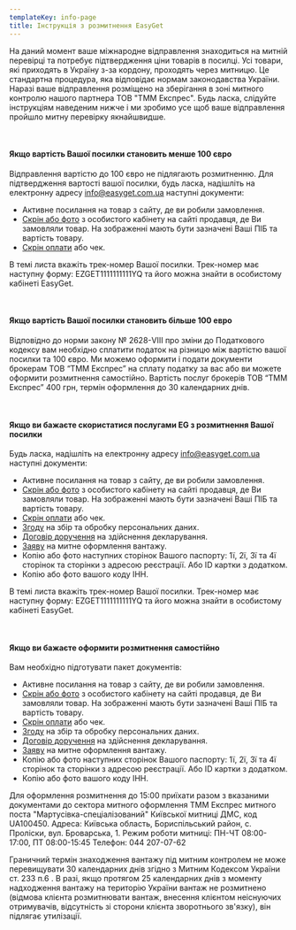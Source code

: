 ```yaml
---
templateKey: info-page
title: Інструкція з розмитнення EasyGet
---
```

На даний момент ваше міжнародне відправлення знаходиться на митній перевірці та потребує підтвердження ціни товарів в посилці. Усі товари, які приходять в Україну з-за кордону, проходять через митницю. Це стандартна процедура, яка відповідає нормам законодавства України. Наразі ваше відправлення розміщено на зберігання в зоні митного контролю нашого партнера ТОВ "ТММ Експрес". Будь ласка, слідуйте інструкціям наведеним нижче і ми зробимо усе щоб ваше відправлення пройшло митну перевірку якнайшвидше.

​

#### Якщо вартість Вашої посилки становить менше 100 євро

Відправлення вартістю до 100 євро не підлягають розмитненню. Для підтвердження вартості вашої посилки, будь ласка, надішліть на електронну адресу info@easyget.com.ua  наступні документи:

* Активне посилання на товар з сайту, де ви робили замовлення.
* [Скрін або фото](https://drive.google.com/file/d/1OFocHYoqb1wHee-QX8SJmxowRBX0EjG0/view?usp=sharing) з особистого кабінету на сайті продавця, де Ви замовляли товар. На зображенні мають бути зазначені Ваші ПІБ та вартість товару.
* [Скрін оплати](https://drive.google.com/file/d/1zmPfVyzoYkrBUIYF155tTjWM1-tyieCc/view?usp=sharing) або чек.

В темі листа вкажіть трек-номер Вашої посилки. Трек-номер має наступну форму: EZGET1111111111YQ та його можна знайти в особистому кабінеті EasyGet.

​

#### Якщо вартість Вашої посилки становить більше 100 евро

Відповідно до норми закону № 2628-VIII про зміни до Податкового кодексу вам необхідно сплатити податок на різницю між вартістю вашої посилки та 100 євро. Ми можемо оформити і подати документи брокерам ТОВ “ТММ Експрес” на сплату податку за вас або ви можете оформити розмитнення самостійно. Вартість послуг брокерів ТОВ “ТММ Експрес” 400 грн, термін оформлення до 30 календарних днів.

​

#### Якщо ви бажаєте скористатися послугами EG з розмитнення Вашої посилки

Будь ласка, надішліть на електронну адресу info@easyget.com.ua  наступні документи:

* Активне посилання на товар з сайту, де ви робили замовлення.
* [Скрін або фото](https://drive.google.com/file/d/1OFocHYoqb1wHee-QX8SJmxowRBX0EjG0/view?usp=sharing) з особистого кабінету на сайті продавця, де Ви замовляли товар. На зображенні мають бути зазначені Ваші ПІБ та вартість товару.
* [Скрін оплати](https://drive.google.com/file/d/1zmPfVyzoYkrBUIYF155tTjWM1-tyieCc/view?usp=sharing) або чек.
* [Згоду](https://drive.google.com/file/d/1ecfJqQEM3OcwWJvbOOL4oakie3br62ON/view?usp=sharing) на збір та обробку персональних даних.
* [Договір доручення](https://drive.google.com/file/d/1vK0bEInAd0WVyZwrtXMOYH6uI5I6XCkd/view?usp=sharing) на здійснення декларування.
* [Заяву](https://drive.google.com/file/d/1mxKs6TeoqwmRJY8CVaUDU2V0Z7BjcQzG/view?usp=sharing) на митне оформлення вантажу.
* Копію або фото наступних сторінок Вашого паспорту: 1ї, 2ї, 3ї та 4ї сторінок та сторінки з адресою реєстрації. Або ID картки з додатком.
* Копію або фото вашого коду ІНН.

В темі листа вкажіть трек-номер Вашої посилки. Трек-номер має наступну форму: EZGET1111111111YQ та його можна знайти в особистому кабінеті EasyGet.

​

#### Якщо ви бажаєте оформити розмитнення самостійно

Вам необхідно підготувати пакет документів: 

* Активне посилання на товар з сайту, де ви робили замовлення.
* [Скрін або фото](https://drive.google.com/file/d/1OFocHYoqb1wHee-QX8SJmxowRBX0EjG0/view?usp=sharing) з особистого кабінету на сайті продавця, де Ви замовляли товар. На зображенні мають бути зазначені Ваші ПІБ та вартість товару.
* [Скрін оплати](https://drive.google.com/file/d/1zmPfVyzoYkrBUIYF155tTjWM1-tyieCc/view?usp=sharing) або чек.
* [Згоду](https://drive.google.com/file/d/1ecfJqQEM3OcwWJvbOOL4oakie3br62ON/view?usp=sharing) на збір та обробку персональних даних.
* [Договір доручення](https://drive.google.com/file/d/1vK0bEInAd0WVyZwrtXMOYH6uI5I6XCkd/view?usp=sharing) на здійснення декларування.
* [Заяву](https://drive.google.com/file/d/1mxKs6TeoqwmRJY8CVaUDU2V0Z7BjcQzG/view?usp=sharing) на митне оформлення вантажу.
* Копію або фото наступних сторінок Вашого паспорту: 1ї, 2ї, 3ї та 4ї сторінок та сторінки з адресою реєстрації. Або ID картки з додатком.
* Копію або фото вашого коду ІНН.

Для оформлення розмитнення до 15:00 приїхати разом з вказаними документами до сектора митного оформлення ТММ Експрес митного поста "Мартусівка-спеціалізований" Київської митниці ДМС, код UA100450.
Адреса: Київська область, Бориспільський район, с. Проліски, вул. Броварська, 1.
Режим роботи митниці: ПН-ЧТ 08:00-17:00, ПТ 08:00-15:45
Телефон: 044 207-07-62

Граничний термін знаходження вантажу під митним контролем не може перевищувати 30 календарних днів згідно з Митним Кодексом України ст. 233 п.6 . В разі, якщо  протягом 25 календарних днів з моменту надходження вантажу на територію України вантаж не розмитнено (відмова клієнта розмитнювати вантаж, внесення клієнтом неіснуючих отримувачів, відсутність зі сторони клієнта зворотнього зв'язку), він підлягає утилізації.